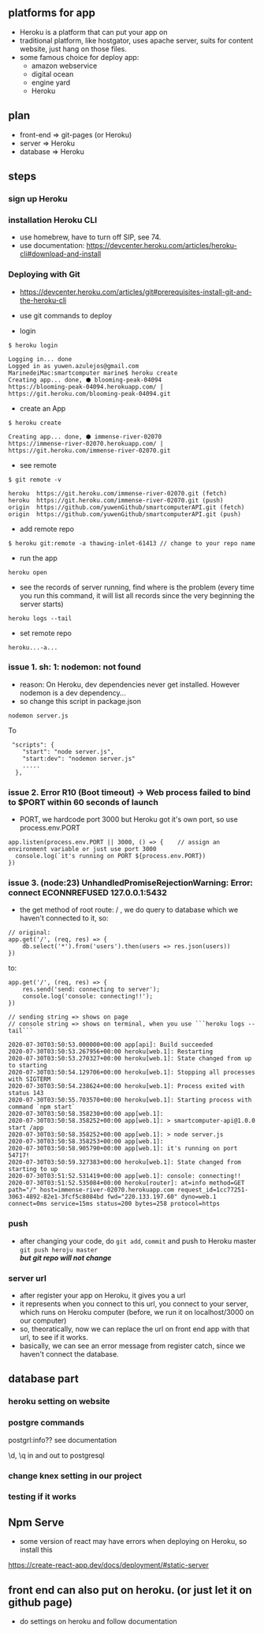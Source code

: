 ## platforms for app
- Heroku is a platform that can put your app on 
- traditional platform, like hostgator, uses apache server, suits for content website, just hang on those files.
- some famous choice for deploy app: 
  - amazon webservice
  - digital ocean
  - engine yard
  - Heroku

## plan
- front-end => git-pages (or Heroku)
- server => Heroku
- database => Heroku

## steps

### sign up Heroku

### installation Heroku CLI 
- use homebrew, have to turn off SIP, see 74.
- use documentation: https://devcenter.heroku.com/articles/heroku-cli#download-and-install

### Deploying with Git
- https://devcenter.heroku.com/articles/git#prerequisites-install-git-and-the-heroku-cli
- use git commands to deploy 

- login
```
$ heroku login

Logging in... done
Logged in as yuwen.azulejos@gmail.com
MarinedeiMac:smartcomputer marine$ heroku create
Creating app... done, ⬢ blooming-peak-04094
https://blooming-peak-04094.herokuapp.com/ | https://git.heroku.com/blooming-peak-04094.git
```

- create an App
```
$ heroku create

Creating app... done, ⬢ immense-river-02070
https://immense-river-02070.herokuapp.com/ | https://git.heroku.com/immense-river-02070.git
```

- see remote
```
$ git remote -v

heroku  https://git.heroku.com/immense-river-02070.git (fetch)
heroku  https://git.heroku.com/immense-river-02070.git (push)
origin  https://github.com/yuwenGithub/smartcomputerAPI.git (fetch)
origin  https://github.com/yuwenGithub/smartcomputerAPI.git (push)
```

- add remote repo
```
$ heroku git:remote -a thawing-inlet-61413 // change to your repo name
```

- run the app
```
heroku open
```

- see the records of server running, find where is the problem (every time you run this command, it will list all records since the very beginning the server starts)
```
heroku logs --tail
```

- set remote repo
```
heroku...-a...
```

### issue 1. sh: 1: nodemon: not found
- reason:
On Heroku, dev dependencies never get installed. However nodemon is a dev dependency...
- so change this script in package.json
```
nodemon server.js
```
To
```
 "scripts": {
    "start": "node server.js",
    "start:dev": "nodemon server.js"
    .....    
  },
```
### issue 2. Error R10 (Boot timeout) -> Web process failed to bind to $PORT within 60 seconds of launch
- PORT, we hardcode port 3000 but Heroku got it's own port, so use process.env.PORT
```
app.listen(process.env.PORT || 3000, () => {    // assign an environment variable or just use port 3000
  console.log(`it's running on PORT ${process.env.PORT})
}) 
```

### issue 3. (node:23) UnhandledPromiseRejectionWarning: Error: connect ECONNREFUSED 127.0.0.1:5432
- the get method of root route: / , we do query to database which we haven't connected to it, so:
```
// original:
app.get('/', (req, res) => {
    db.select('*').from('users').then(users => res.json(users))
})
```
to:
```
app.get('/', (req, res) => {
    res.send('send: connecting to server');
    console.log('console: connecting!!');
})

// sending string => shows on page
// console string => shows on terminal, when you use ```heroku logs --tail```
```
```
2020-07-30T03:50:53.000000+00:00 app[api]: Build succeeded
2020-07-30T03:50:53.267956+00:00 heroku[web.1]: Restarting
2020-07-30T03:50:53.270327+00:00 heroku[web.1]: State changed from up to starting
2020-07-30T03:50:54.129706+00:00 heroku[web.1]: Stopping all processes with SIGTERM
2020-07-30T03:50:54.238624+00:00 heroku[web.1]: Process exited with status 143
2020-07-30T03:50:55.703570+00:00 heroku[web.1]: Starting process with command `npm start`
2020-07-30T03:50:58.358230+00:00 app[web.1]: 
2020-07-30T03:50:58.358252+00:00 app[web.1]: > smartcomputer-api@1.0.0 start /app
2020-07-30T03:50:58.358252+00:00 app[web.1]: > node server.js
2020-07-30T03:50:58.358253+00:00 app[web.1]: 
2020-07-30T03:50:58.905790+00:00 app[web.1]: it's running on port 54717!
2020-07-30T03:50:59.327383+00:00 heroku[web.1]: State changed from starting to up
2020-07-30T03:51:52.531419+00:00 app[web.1]: console: connecting!!
2020-07-30T03:51:52.535084+00:00 heroku[router]: at=info method=GET path="/" host=immense-river-02070.herokuapp.com request_id=1cc77251-3063-4892-82e1-3fcf5c8084bd fwd="220.133.197.60" dyno=web.1 connect=0ms service=15ms status=200 bytes=258 protocol=https
```

### push
- after changing your code, do ```git add```, ```commit``` and push to Heroku master ```git push heroju master```      
***but git repo will not change***

### server url
- after register your app on Heroku, it gives you a url
- it represents when you connect to this url, you connect to your server, which runs on Heroku computer
(before, we run it on localhost/3000 on our computer)
- so, theoratically, now we can replace the url on front end app with that url, to see if it works.
- basically, we can see an error message from register catch, since we haven't connect the database.


## database part

### heroku setting on website
### postgre commands
postgrl:info?? see documentation

\d, \q in and out to postgresql
### change knex setting in our project

### testing if it works

## Npm Serve
- some version of react may have errors when deploying on Heroku, so install this

https://create-react-app.dev/docs/deployment/#static-server

## front end can also put on heroku. (or just let it on github page)
- do settings on heroku and follow documentation

